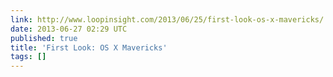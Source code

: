 ```yaml
---
link: http://www.loopinsight.com/2013/06/25/first-look-os-x-mavericks/
date: 2013-06-27 02:29 UTC
published: true
title: 'First Look: OS X Mavericks'
tags: []
---
```



